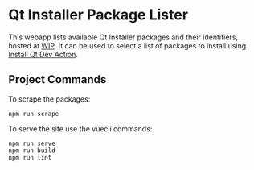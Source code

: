 # Qt Installer Package Lister

This webapp lists available Qt Installer packages and their identifiers, hosted at [WIP](#).
It can be used to select a list of packages to install using [Install Qt Dev Action](https://github.com/Mercotui/install-qt-dev-action).

## Project Commands

To scrape the packages:
```
npm run scrape
```
To serve the site use the vuecli commands:
```
npm run serve
npm run build
npm run lint
```
